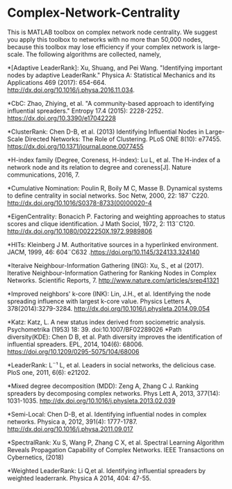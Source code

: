 # Complex-Network-Centrality

This is MATLAB toolbox on complex network node centrality. We suggest you apply this toolbox to networks with no more than 50,000 nodes, because this toolbox may lose efficiency if your complex network is large-scale. The following algorithms are collected, namely,

*[Adaptive LeaderRank]: Xu, Shuang, and Pei Wang. "Identifying important nodes by adaptive LeaderRank." Physica A: Statistical Mechanics and its Applications 469 (2017): 654-664. http://dx.doi.org/10.1016/j.physa.2016.11.034.

*CbC: Zhao, Zhiying, et al. "A community-based approach to identifying influential spreaders." Entropy 17.4 (2015): 2228-2252. https://dx.doi.org/10.3390/e17042228

*ClusterRank: Chen D-B, et al. (2013) Identifying Influential Nodes in Large-Scale Directed Networks: The Role of Clustering. PLoS ONE 8(10): e77455. https://dx.doi.org/10.1371/journal.pone.0077455

*H-index family (Degree, Coreness, H-index): Lu L, et al. The H-index of a network node and its relation to degree and coreness[J]. Nature communications, 2016, 7.

*Cumulative Nomination: Poulin R, Boily M C, Masse B. Dynamical systems to define centrality in social networks. Soc Netw, 2000, 22: 187¨C220. http://dx.doi.org/10.1016/S0378-8733(00)00020-4

*EigenCentrality: Bonacich P. Factoring and weighting approaches to status scores and clique identification. J Math Sociol, 1972, 2: 113¨C120. http://dx.doi.org/10.1080/0022250X.1972.9989806

*HITs: Kleinberg J M. Authoritative sources in a hyperlinked environment. JACM, 1999, 46: 604¨C632 .https://doi.org/10.1145/324133.324140

*Iteraive Neighbour-Information Gathering (ING): Xu, S., et al (2017). Iterative Neighbour-Information Gathering for Ranking Nodes in Complex Networks. Scientific Reports, 7. http://www.nature.com/articles/srep41321

*Improved neighbors' k-core (INK): Lin, J.H., et al. Identifying the node spreading influence with largest k-core value. Physics Letters A, 378(2014):3279-3284. http://dx.doi.org/10.1016/j.physleta.2014.09.054

*Katz: Katz, L. A new status index derived from sociometric analysis. Psychometrika (1953) 18: 39. doi:10.1007/BF02289026
*Path diversity(KDE): Chen D B, et al. Path diversity improves the identification of influential spreaders. EPL, 2014, 104(6): 68006. https://doi.org/10.1209/0295-5075/104/68006

*LeaderRank: L¨¹ L, et al. Leaders in social networks, the delicious case. PloS one, 2011, 6(6): e21202.

*Mixed degree decomposition (MDD): Zeng A, Zhang C J. Ranking spreaders by decomposing complex networks. Phys Lett A, 2013, 377(14): 1031-1035. http://dx.doi.org/10.1016/j.physleta.2013.02.039

*Semi-Local: Chen D-B, et al. Identifying influential nodes in complex networks. Physica a, 2012, 391(4): 1777-1787. http://dx.doi.org/10.1016/j.physa.2011.09.017

*SpectralRank: Xu S, Wang P, Zhang C X, et al. Spectral Learning Algorithm Reveals Propagation Capability of Complex Networks. IEEE Transactions on Cybernetics, (2018) 

*Weighted LeaderRank: Li Q,et al. Identifying influential spreaders by weighted leaderrank. Physica A 2014, 404: 47-55.

